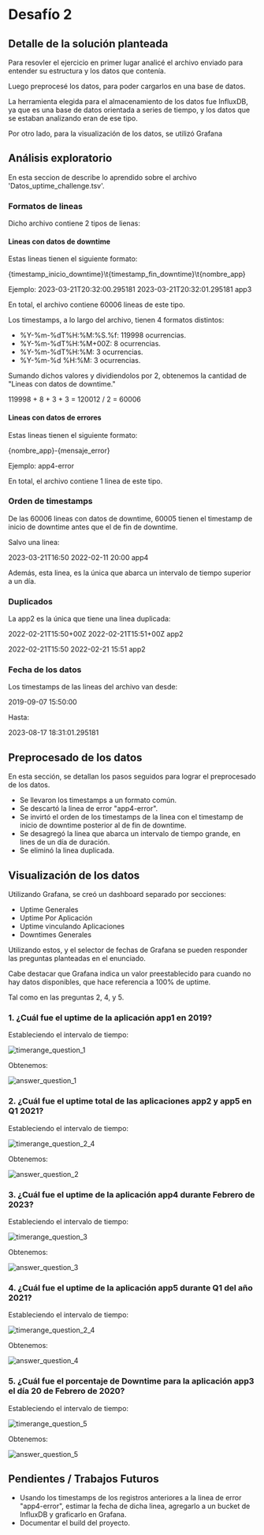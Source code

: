 # Desafío 2

## Detalle de la solución planteada

Para resovler el ejercicio en primer lugar analicé el archivo enviado para entender su estructura y los datos que contenía.

Luego preprocesé los datos, para poder cargarlos en una base de datos.

La herramienta elegida para el almacenamiento de los datos fue InfluxDB, ya que es una base de datos orientada a series de tiempo, y los datos que se estaban analizando eran de ese tipo.

Por otro lado, para la visualización de los datos, se utilizó Grafana

## Análisis exploratorio

En esta seccion de describe lo aprendido sobre el archivo 'Datos_uptime_challenge.tsv'.

### Formatos de lineas

Dicho archivo contiene 2 tipos de lienas:

#### Lineas con datos de downtime

Estas lineas tienen el siguiente formato:

{timestamp_inicio_downtime}\t{timestamp_fin_downtime}\t{nombre_app}

Ejemplo: 2023-03-21T20:32:00.295181	2023-03-21T20:32:01.295181	app3

En total, el archivo contiene 60006 lineas de este tipo.

Los timestamps, a lo largo del archivo, tienen 4 formatos distintos:
* %Y-%m-%dT%H:%M:%S.%f: 119998 ocurrencias.
* %Y-%m-%dT%H:%M+00Z: 8 ocurrencias.
* %Y-%m-%dT%H:%M: 3 ocurrencias.
* %Y-%m-%d %H:%M: 3 ocurrencias.

Sumando dichos valores y dividiendolos por 2, obtenemos la cantidad de "Lineas con datos de downtime."

119998 + 8 + 3 + 3 = 120012 / 2 = 60006

#### Lineas con datos de errores

Estas lineas tienen el siguiente formato:

{nombre_app}-{mensaje_error}

Ejemplo: app4-error

En total, el archivo contiene 1 linea de este tipo.

### Orden de timestamps

De las 60006 lineas con datos de downtime, 60005 tienen el timestamp de inicio de downtime antes que el de fin de downtime.

Salvo una linea:

2023-03-21T16:50	2022-02-11 20:00	app4

Además, esta linea, es la única que abarca un intervalo de tiempo superior a un día.

### Duplicados

La app2 es la única que tiene una linea duplicada:

2022-02-21T15:50+00Z	2022-02-21T15:51+00Z	app2

2022-02-21T15:50	2022-02-21 15:51	app2

### Fecha de los datos

Los timestamps de las lineas del archivo van desde:

2019-09-07 15:50:00

Hasta:

2023-08-17 18:31:01.295181

## Preprocesado de los datos

En esta sección, se detallan los pasos seguidos para lograr el preprocesado de los datos.

* Se llevaron los timestamps a un formato común.
* Se descartó la linea de error "app4-error".
* Se invirtó el orden de los timestamps de la linea con el timestamp de inicio de downtime posterior al de fin de downtime.
* Se desagregó la linea que abarca un intervalo de tiempo grande, en lines de un día de duración.
* Se eliminó la linea duplicada.

## Visualización de los datos

Utilizando Grafana, se creó un dashboard separado por secciones:
* Uptime Generales
* Uptime Por Aplicación
* Uptime vinculando Aplicaciones
* Downtimes Generales

Utilizando estos, y el selector de fechas de Grafana se pueden responder las preguntas planteadas en el enunciado.

Cabe destacar que Grafana indica un valor preestablecido para cuando no hay datos disponibles, que hace referencia a 100% de uptime. 

Tal como en las preguntas 2, 4, y 5.

### 1. ¿Cuál fue el uptime de la aplicación app1 en 2019?

Estableciendo el intervalo de tiempo:

![timerange_question_1](https://github.com/AgustinNormand/MELI_Challenge/assets/48933518/28e27d5f-70d3-4724-9c26-5e3cd15d8ab3)

Obtenemos:

![answer_question_1](https://github.com/AgustinNormand/MELI_Challenge/assets/48933518/2959c9d6-c8f2-4569-b40d-15a49357030f)

### 2. ¿Cuál fue el uptime total de las aplicaciones app2 y app5 en Q1 2021?

Estableciendo el intervalo de tiempo:

![timerange_question_2_4](https://github.com/AgustinNormand/MELI_Challenge/assets/48933518/cbfce106-e4a7-436d-b0a3-38947508c14e)

Obtenemos:

![answer_question_2](https://github.com/AgustinNormand/MELI_Challenge/assets/48933518/ee2ca7f2-3ef1-4f52-9ebe-222ad5222116)


### 3. ¿Cuál fue el uptime de la aplicación app4 durante Febrero de 2023?

Estableciendo el intervalo de tiempo:

![timerange_question_3](https://github.com/AgustinNormand/MELI_Challenge/assets/48933518/c126c2b0-3f6f-44b6-a586-6fa604f7c898)

Obtenemos:

![answer_question_3](https://github.com/AgustinNormand/MELI_Challenge/assets/48933518/adbd4344-caa7-4135-a95c-79600e4cf06c)

### 4. ¿Cuál fue el uptime de la aplicación app5 durante Q1 del año 2021?

Estableciendo el intervalo de tiempo:

![timerange_question_2_4](https://github.com/AgustinNormand/MELI_Challenge/assets/48933518/dd4d7fcc-2c6c-43a7-841f-8675151c3175)

Obtenemos:

![answer_question_4](https://github.com/AgustinNormand/MELI_Challenge/assets/48933518/b2333338-7fe8-4fcb-8ae9-a175a9adcfba)

### 5. ¿Cuál fue el porcentaje de Downtime para la aplicación app3 el día 20 de Febrero de 2020?

Estableciendo el intervalo de tiempo:

![timerange_question_5](https://github.com/AgustinNormand/MELI_Challenge/assets/48933518/f93b4d19-b9c9-4907-9ba6-983b397d925d)

Obtenemos:

![answer_question_5](https://github.com/AgustinNormand/MELI_Challenge/assets/48933518/3645e56d-89e8-404d-965e-edf432f1d5de)

## Pendientes / Trabajos Futuros

* Usando los timestamps de los registros anteriores a la linea de error "app4-error", estimar la fecha de dicha linea, agregarlo a un bucket de InfluxDB y graficarlo en Grafana.
* Documentar el build del proyecto.

[//]: # (## Build)

[//]: # (### Docker)

[//]: # (```bash)

[//]: # (docker-compose up -d)

[//]: # (```)

[//]: # ()
[//]: # (Instalé la extensión de csv)

[//]: # ()
[//]: # (Agregé las lineas al grafana.ini)

[//]: # ([plugin.marcusolsson-csv-datasource])

[//]: # (allow_local_mode = true)

[//]: # ()
[//]: # (Hice las transformaciones necesarias dentro de grafana para los tipos de datos)

[//]: # ()
[//]: # (https://docs.influxdata.com/influxdb/v2.7/tools/grafana/?t=InfluxQL)
